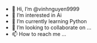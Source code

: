 - 👋 Hi, I’m @vinhnguyen9999
- 👀 I’m interested in Ai
- 🌱 I’m currently learning Python
- 💞️ I’m looking to collaborate on ...
- 📫 How to reach me ...

<!---
vinhnguyen9999/vinhnguyen9999 is a ✨ special ✨ repository because its `README.md` (this file) appears on your GitHub profile.
You can click the Preview link to take a look at your changes.
--->
